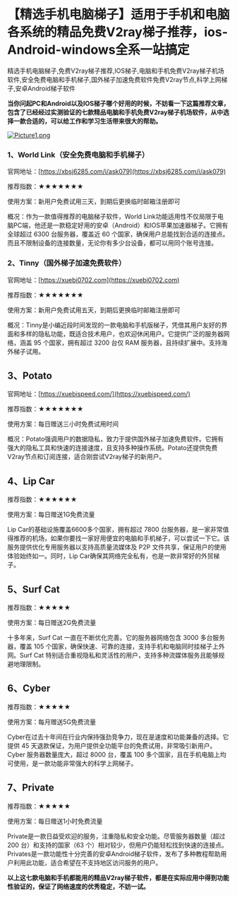 # 【精选手机电脑梯子】适用于手机和电脑各系统的精品免费V2ray梯子推荐，ios-Android-windows全系一站搞定
精选手机电脑梯子,免费V2ray梯子推荐,IOS梯子,电脑和手机免费V2ray梯子机场软件,安全免费电脑和手机梯子,国外梯子加速免费软件免费V2ray节点,科学上网梯子,安卓Android梯子软件

**当你问起PC和Android以及IOS梯子哪个好用的时候，不妨看一下这篇推荐文章，包含了已经经过实测验证的七款精品电脑和手机免费V2ray梯子机场软件，从中选择一款合适的，可以给工作和学习生活带来很大的帮助。**

[![Picture1.png](https://p.inari.site/usr/795/6725a90a675fe.png)](https://p.inari.site/usr/795/6725a90a675fe.png)

### 1、World Link（安全免费电脑和手机梯子）
官网地址：[https://xbsj6285.com/i/ask079](https://xbsj6285.com/i/ask079)

推荐指数：★★★★★★★

使用方案：新用户免费试用三天，到期后更换临时邮箱注册即可

概况：作为一款值得推荐的电脑梯子软件，World Link功能适用性不仅局限于电脑PC端，他还是一款稳定好用的安卓（Android）和IOS苹果加速器梯子。它拥有全球超过 6300 台服务器，覆盖近 60 个国家，确保用户总能找到合适的连接点。而且不限制设备的连接数量，无论你有多少台设备，都可以用同个账号连接。

### 2、Tinny（国外梯子加速免费软件）

官网地址：[https://xuebi0702.com](https://xuebi0702.com)

推荐指数：★★★★★★★

使用方案：新用户免费试用五天，到期后更换临时邮箱注册即可

概况：Tinny是小编近段时间发现的一款电脑和手机版梯子，凭借其用户友好的界面和多样的隐私功能，既适合技术用户，也欢迎休闲用户。它提供广泛的服务器网络，涵盖 95 个国家，拥有超过 3200 台仅 RAM 服务器，且持续扩展中。支持海外梯子试用。

## 3、Potato
官网地址：[https://xuebispeed.com/](https://xuebispeed.com/)

推荐指数：★★★★★★★

使用方案：每日赠送三小时免费试用时间

概况：Potato强调用户的数据隐私，致力于提供国外梯子加速免费软件。它拥有强大的隐私工具和快速的连接速度，且支持多种操作系统。Potato还提供免费V2ray节点和订阅连接，适合刚尝试V2ray梯子的新用户。

## 4、Lip Car
推荐指数：★★★★★★

使用方案：每日赠送1G免费流量

Lip Car的基础设施覆盖6600多个国家，拥有超过 7800 台服务器，是一家非常值得推荐的机场，如果你要找一家好用便宜的电脑和手机梯子，可以尝试一下它。该服务提供优化专用服务器以支持高质量流媒体及 P2P 文件共享，保证用户的使用体验始终如一。同时，Lip Car确保其网络完全私有，也是一款非常好的外贸梯子。

## 5、Surf Cat
推荐指数：★★★★★

使用方案：每日赠送2G免费流量

十多年来，Surf Cat 一直在不断优化完善。它的服务器网络包含 3000 多台服务器，覆盖 105 个国家，确保快速、可靠的连接，支持手机和电脑同时挂梯子上外网。Surf Cat 特别适合重视隐私和灵活性的用户，支持多种流媒体服务且能够规避地理限制。

## 6、Cyber
推荐指数：★★★★★

使用方案：每月赠送5G免费流量

Cyber在过去十年间在行业内保持强劲竞争力，现在是速度和功能兼备的选择。它提供 45 天退款保证，为用户提供全功能平台的免费试用，非常吸引新用户。Cyber 服务器数量庞大，超过 8000 台，覆盖 100 多个国家，且在手机电脑上均可使用，是一款功能非常强大的科学上网梯子。

## 7、Private
推荐指数：★★★★★

使用方案：每日赠送1小时免费流量

Private是一款日益受欢迎的服务，注重隐私和安全功能。尽管服务器数量（超过 200 台）和支持的国家（63 个）相对较少，但用户仍能轻松找到快速的连接点。 Privates是一款功能性十分完善的安卓Android梯子软件，发布了多种教程帮助用户利用此功能，适合希望在不支持地区访问服务的用户。

**以上这七款电脑和手机都能用的精品V2ray梯子软件，都是在实际应用中得到功能性验证的，保证了网络速度的优秀稳定，不妨一试。**

